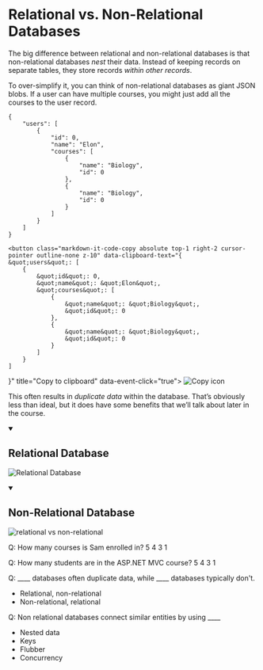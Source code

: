 <div class="viewer p-4"><h1>Relational vs. Non-Relational Databases</h1>
<p>The big difference between relational and non-relational databases is that non-relational databases <em>nest</em> their data. Instead of keeping records on separate tables, they store records <em>within other records</em>.</p>
<p>To over-simplify it, you can think of non-relational databases as giant JSON blobs. If a user can have multiple courses, you might just add all the courses to the user record.</p>

<div style="position: relative">
	<pre class="language-json" tabindex="0"><code class="language-json">{
    "users": [
        {
            "id": 0,
            "name": "Elon",
            "courses": [
                {
                    "name": "Biology",
                    "id": 0
                },
                {
                    "name": "Biology",
                    "id": 0
                }
            ]
        }
    ]
}
</code></pre>

	<button class="markdown-it-code-copy absolute top-1 right-2 cursor-pointer outline-none z-10" data-clipboard-text="{
    &quot;users&quot;: [
        {
            &quot;id&quot;: 0,
            &quot;name&quot;: &quot;Elon&quot;,
            &quot;courses&quot;: [
                {
                    &quot;name&quot;: &quot;Biology&quot;,
                    &quot;id&quot;: 0
                },
                {
                    &quot;name&quot;: &quot;Biology&quot;,
                    &quot;id&quot;: 0
                }
            ]
        }
    ]
}" title="Copy to clipboard" data-event-click="true">
    <img src="/img/copy_icon.svg" alt="Copy icon" class="display-block w-6 h-6 m-1 focus:opacity-50">
  </button>
</div>
<p>This often results in <em>duplicate data</em> within the database. That’s obviously less than ideal, but it does have some benefits that we’ll talk about later in the course.</p>
<details open="">
<summary>
<h2>Relational Database</h2>
</summary>
<p><img src="https://storage.googleapis.com/qvault-webapp-dynamic-assets/course_assets/Ogx4ICa.jpg" alt="Relational Database"></p>
</details>
<details open="">
<summary>
<h2>Non-Relational Database</h2>
</summary>
<p><img src="https://storage.googleapis.com/qvault-webapp-dynamic-assets/course_assets/36gbplf.jpeg" alt="relational vs non-relational"></p>
</details>
</div>

Q: How many courses is Sam enrolled in?
5
4
3
1

Q: How many students are in the ASP.NET MVC course?
5
4
3
1


Q: ____ databases often duplicate data, while ____ databases typically don't.
- Relational, non-relational
- Non-relational, relational


Q: Non relational databases connect similar entities by using ____
- Nested data
- Keys
- Flubber
- Concurrency

